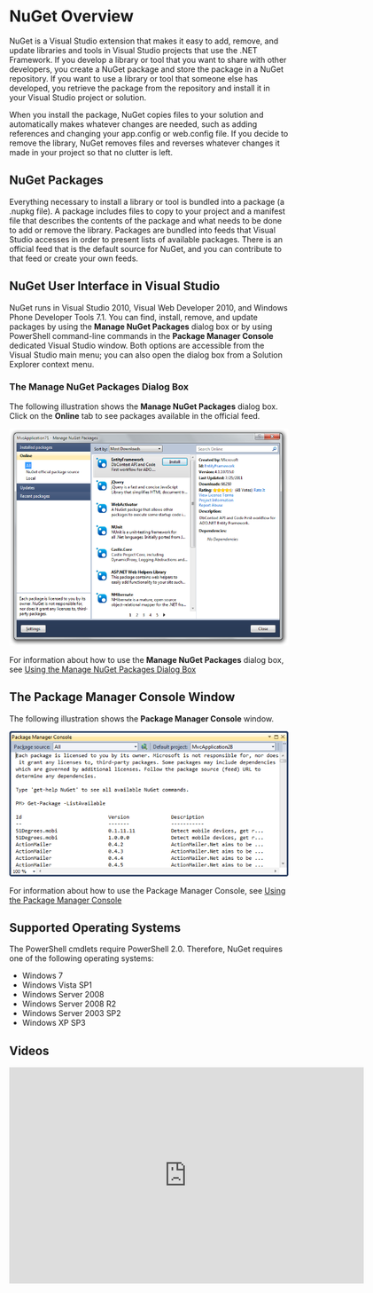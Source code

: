 ﻿# NuGet Overview

NuGet is a Visual Studio extension that makes it easy to add, remove, and update libraries and tools in 
Visual Studio projects that use the .NET Framework. If you develop a library or tool that you want to share
with other developers, you create a NuGet package and store the package in a NuGet repository. If you want to 
use a library or tool that someone else has developed, you retrieve the package from the repository and install
it in your Visual Studio project or solution.  

When you install the package, NuGet copies files 
to your solution and automatically makes whatever changes are needed, such as adding 
references and changing your app.config or web.config file. If you decide to remove the library, NuGet removes 
files and reverses whatever changes it made in your project so that no clutter is left.

## NuGet Packages

Everything necessary to install a library or tool is bundled into a package (a .nupkg file). A package 
includes files to copy to your project and a manifest file that describes the contents of the package 
and what needs to be done to add or remove the library. Packages are bundled into feeds that Visual 
Studio accesses in order to present lists of available packages. There is an official feed that is the 
default source for NuGet, and you can contribute to that feed or create your own feeds.

## NuGet User Interface in Visual Studio

NuGet runs in Visual Studio 2010, Visual Web Developer 2010, and Windows Phone Developer Tools 7.1. 
You can find, install, remove, and update packages by using the **Manage NuGet Packages** dialog box 
or by using PowerShell command-line commands in the **Package Manager Console** dedicated Visual Studio window. 
Both options are accessible from the Visual Studio main menu; you can 
also open the dialog box from a Solution Explorer context menu. 

### The Manage NuGet Packages Dialog Box

The following 
illustration shows the **Manage NuGet Packages** dialog box. Click on the **Online** tab to see 
packages available in the official feed.

![Manage NuGet Packages dialog](images/Manage-NuGet-Packages-Dialog.png)

For information about how to use the **Manage NuGet Packages** dialog box, see
[Using the Manage NuGet Packages Dialog Box](Managing-NuGet-Packages-Using-The-Dialog)

## The Package Manager Console Window

The following illustration shows the **Package Manager Console** window.

![Package Manager Console](images/package-console.png)

For information about how to use the Package Manager Console, see 
[Using the Package Manager Console](Using-the-Package-Manager-Console)

## Supported Operating Systems

The PowerShell cmdlets require PowerShell 
2.0. Therefore, NuGet requires one of the following operating systems:

* Windows 7
* Windows Vista SP1
* Windows Server 2008
* Windows Server 2008 R2
* Windows Server 2003 SP2
* Windows XP SP3

## Videos

<iframe width="640" height="390" src="http://www.youtube.com/embed/PboPfoptU2c?hd=1" frameborder="0" allowfullscreen></iframe>

